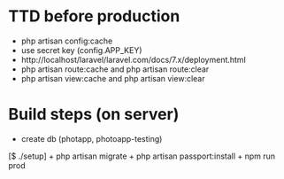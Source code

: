 # TTD before production

- php artisan config:cache
- use secret key (config.APP_KEY)
- http://localhost/laravel/laravel.com/docs/7.x/deployment.html
- php artisan route:cache and php artisan route:clear
- php artisan view:cache and php artisan view:clear


# Build steps (on server)
+ create db (photapp, photoapp-testing)

[$ ./setup]
    + php artisan migrate
    + php artisan passport:install
    + npm run prod

